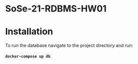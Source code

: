 # SoSe-21-RDBMS-HW01

# Installation

To run the database navigate to the project directory and run:

#### `docker-compose up db` 




